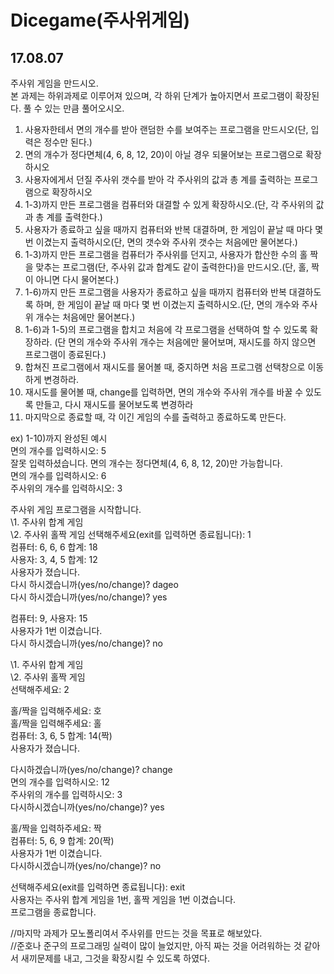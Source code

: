 # Dicegame(주사위게임)
## 17.08.07
주사위 게임을 만드시오.  
본 과제는 하위과제로 이루어져 있으며, 각 하위 단계가 높아지면서 프로그램이 확장된다. 풀 수 있는 만큼 풀어오시오.
1) 사용자한테서 면의 개수를 받아 랜덤한 수를 보여주는 프로그램을 만드시오(단, 입력은 정수만 된다.)
2) 면의 개수가 정다면체(4, 6, 8, 12, 20)이 아닐 경우 되물어보는 프로그램으로 확장하시오
3) 사용자에게서 던질 주사위 갯수를 받아 각 주사위의 값과 총 계를 출력하는 프로그램으로 확장하시오
4) 1-3)까지 만든 프로그램을 컴퓨터와 대결할 수 있게 확장하시오.(단, 각 주사위의 값과 총 계를 출력한다.)
5) 사용자가 종료하고 싶을 때까지 컴퓨터와 반복 대결하며, 한 게임이 끝날 때 마다 몇 번 이겼는지 출력하시오(단, 면의 갯수와 주사위 갯수는 처음에만 물어본다.)
6) 1-3)까지 만든 프로그램을 컴퓨터가 주사위를 던지고, 사용자가 합산한 수의 홀 짝을 맞추는 프로그램(단, 주사위 값과 합계도 같이 출력한다)을 만드시오.(단, 홀, 짝이 아니면 다시 물어본다.)
7) 1-6)까지 만든 프로그램을 사용자가 종료하고 싶을 때까지 컴퓨터와 반복 대결하도록 하며, 한 게임이 끝날 때 마다 몇 번 이겼는지 출력하시오.(단, 면의 개수와 주사위 개수는 처음에만 물어본다.)
7) 1-6)과 1-5)의 프로그램을 합치고 처음에 각 프로그램을 선택하여 할 수 있도록 확장하라. (단 면의 개수와 주사위 개수는 처음에만 물어보며, 재시도를 하지 않으면 프로그램이 종료된다.)
8) 합쳐진 프로그램에서 재시도를 물어볼 때, 중지하면 처음 프로그램 선택창으로 이동하게 변경하라.
9) 재시도를 물어볼 때, change를 입력하면, 면의 개수와 주사위 개수를 바꿀 수 있도록 만들고, 다시 재시도를 물어보도록 변경하라
10) 마지막으로 종료할 때, 각 이긴 게임의 수를 출력하고 종료하도록 만든다.  

ex) 1-10)까지 완성된 예시  
면의 개수를 입력하시오: 5  
잘못 입력하셨습니다. 면의 개수는 정다면체(4, 6, 8, 12, 20)만 가능합니다.  
면의 개수를 입력하시오: 6  
주사위의 개수를 입력하시오: 3

주사위 게임 프로그램을 시작합니다.  
\1. 주사위 합계 게임  
\2. 주사위 홀짝 게임
선택해주세요(exit를 입력하면 종료됩니다): 1  
컴퓨터: 6, 6, 6 합계: 18  
사용자: 3, 4, 5 합계: 12  
사용자가 졌습니다.  
다시 하시겠습니까(yes/no/change)? dageo  
다시 하시겠습니까(yes/no/change)? yes

컴퓨터: 9, 사용자: 15  
사용자가 1번 이겼습니다.  
다시 하시겠습니까(yes/no/change)? no

\1. 주사위 합계 게임  
\2. 주사위 홀짝 게임  
선택해주세요: 2  

홀/짝을 입력해주세요: 호  
홀/짝을 입력해주세요: 홀  
컴퓨터: 3, 6, 5 합계: 14(짝)  
사용자가 졌습니다.  

다시하겠습니까(yes/no/change)? change  
면의 개수를 입력하시오: 12  
주사위의 개수를 입력하시오: 3  
다시하시겠습니까(yes/no/change)? yes

홀/짝을 입력하주세요: 짝  
컴퓨터: 5, 6, 9 합계: 20(짝)  
사용자가 1번 이겼습니다.  
다시하시겠습니까(yes/no/change)? no

선택해주세요(exit를 입력하면 종료됩니다): exit  
사용자는 주사위 합계 게임을 1번, 홀짝 게임을 1번 이겼습니다.  
프로그램을 종료합니다.

//마지막 과제가 모노폴리여서 주사위를 만드는 것을 목표로 해보았다.  
//준호나 준구의 프로그래밍 실력이 많이 늘었지만, 아직 짜는 것을 어려워하는 것 같아서 새끼문제를 내고, 그것을 확장시킬 수 있도록 하였다.